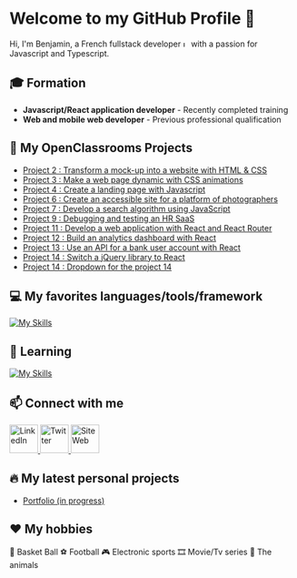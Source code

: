 # Welcome to my GitHub Profile 👋

Hi, I'm Benjamin, a French fullstack developer <img src="https://i.goopics.net/f4akb3.png" alt="LinkedIn" width="10" height="10"/> with a passion for Javascript and Typescript.

## 🎓 Formation

- **Javascript/React application developer** - Recently completed training
- **Web and mobile web developer** - Previous professional qualification

## 🚀 My OpenClassrooms Projects

- [Project 2 : Transform a mock-up into a website with HTML & CSS](https://github.com/Lisitius/P2_Booki_OC)
- [Project 3 : Make a web page dynamic with CSS animations](https://github.com/Lisitius/P3_OhMyFood_OC)
- [Project 4 : Create a landing page with Javascript](https://github.com/Lisitius/P4_GameOn_OC)
- [Project 6 : Create an accessible site for a platform of photographers](https://github.com/Lisitius/P6_FishEye_OC)
- [Project 7 : Develop a search algorithm using JavaScript](https://github.com/Lisitius/P7_LesPetitsPlats_OC)
- [Project 9 : Debugging and testing an HR SaaS](https://github.com/Lisitius/P9_Billed)
- [Project 11 : Develop a web application with React and React Router](https://github.com/Lisitius/P11_Kasa)
- [Project 12 : Build an analytics dashboard with React](https://github.com/Lisitius/P12_SportSee)
- [Project 13 : Use an API for a bank user account with React](https://github.com/Lisitius/P13_ArgentBank)
- [Project 14 : Switch a jQuery library to React](https://github.com/Lisitius/P14_WealthHealth)
- [Project 14 : Dropdown for the project 14](https://github.com/Lisitius/p14-package-dropdown-wealth-health)

## 💻 My favorites languages/tools/framework

[![My Skills](https://skillicons.dev/icons?i=html,css,js,ts,nodejs,mongodb,mysql,react,redux,sass,tailwind,bootstrap,git,github,vscode,postman,figma)](https://skillicons.dev)

## 🌱 Learning

[![My Skills](https://skillicons.dev/icons?i=docker,threejs,rust)](https://skillicons.dev)

## 📫 Connect with me

<a href="https://www.linkedin.com/in/benjamin-fichaux/">
    <img src="https://i.goopics.net/0dyorm.png" alt="LinkedIn" width="50" height="50"/>
</a>
<a href="https://twitter.com/LisiDev">
    <img src="https://i.goopics.net/rpk4su.png" alt="Twitter" width="50" height="50"/>
</a>
<a href="https://benjaminfichaux.site/">
    <img src="https://i.goopics.net/e3thx3.png" alt="Site Web" width="50" height="50"/>
</a>

## 🔥 My latest personal projects

- [Portfolio (in progress)](https://github.com/Lisitius/Portfolio)

## ❤️ My hobbies

🏀 Basket Ball
⚽ Football
🎮 Electronic sports
🎞️ Movie/Tv series
🐾 The animals
